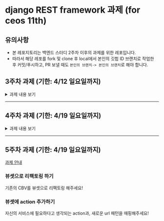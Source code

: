 # django REST framework 과제 (for ceos 11th)

## 유의사항
* 본 레포지토리는 백엔드 스터디 2주차 이후의 과제를 위한 레포입니다.
* 따라서 해당 레포를 fork 및 clone 후 local에서 본인의 깃헙 ID 브랜치로 작업한 후 커밋/푸시하고,
PR 보낼 때도 `본인의 브랜치-> 본인의 브랜치`로 해야 합니다.


## 3주차 과제 (기한: 4/12 일요일까지)

<details>
 <summary> 과제 내용 보기 </summary>
 <div markdown="1">

[과제 안내](https://www.notion.so/3-Django-ORM-c531472b37e844a6a6d484553037c243)

### 서비스 설명
본인이 선택한 서비스에 대한 설명을 적어주세요!

### 모델 설명
서비스에 대해 본인이 작성한 모델들에 대한 설명과 모델 간의 관계 등을 적어주세요!

### ORM 적용해보기
shell에서 작성한 코드와 그 결과를 보여주세요! 

### 간단한 회고 
과제 시 어려웠던 점이나 느낀 점, 좋았던 점 등을 간단히 적어주세요!
 </div>
</details>

---
## 4주차 과제 (기한: 4/19 일요일까지)
<details>
 <summary> 과제 내용 보기 </summary>
 <div markdown="1">

[과제 안내](https://www.notion.so/4-DRF1-API-View-464f612bfd9e42e5945325a4ad253cbf)

### 모델 선택 및 데이터 삽입
선택한 모델의 구조와 데이터 삽입 후의 결과화면을 보여주세요!

### 모든 list를 가져오는 API
API 요청한 URL과 결과 데이터를 코드로 보여주세요!

### 특정한 데이터를 가져오는 API
API 요청한 URL과 결과 데이터를 코드로 보여주세요!

### 새로운 데이터를 create하도록 요청하는 API
요청한 URL 및 Body 데이터의 내용과 create된 결과를 보여주세요!

### (선택) 특정 데이터를 삭제 또는 업데이트하는 API
위의 필수 과제와 마찬가지로 요청 URL 및 결과 데이터를 보여주세요!

### 간단한 회고 
과제 시 어려웠던 점이나 느낀 점, 좋았던 점 등을 간단히 적어주세요!
 </div>
</details>

--- 
## 5주차 과제 (기한: 4/19 일요일까지)
[과제 안내](https://www.notion.so/eveningminusdot/5-DRF2-ViewSet-7c9a9eab099c4073ba7ec26bbd71d5cb)

### 뷰셋으로 리팩토링 하기
기존의 CBV를 뷰셋으로 리팩토링 해주세요!

### 뷰셋에 action 추가하기
자신의 서비스에 필요하다고 생각되는 action과, 새로운 url 패턴을 매핑해주세요!
